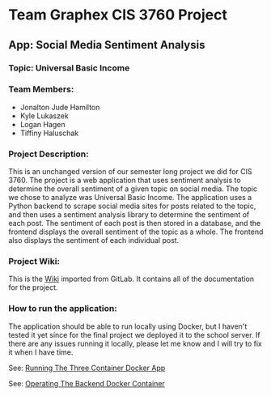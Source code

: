 # Team Graphex CIS 3760 Project

## App: Social Media Sentiment Analysis

### Topic: Universal Basic Income

### Team Members:
- Jonalton Jude Hamilton
- Kyle Lukaszek
- Logan Hagen
- Tiffiny Haluschak

### Project Description:

This is an unchanged version of our semester long project we did for CIS 3760. The project is a web application that uses sentiment analysis to determine the overall sentiment of a given topic on social media. The topic we chose to analyze was Universal Basic Income. The application uses a Python backend to scrape social media sites for posts related to the topic, and then uses a sentiment analysis library to determine the sentiment of each post. The sentiment of each post is then stored in a database, and the frontend displays the overall sentiment of the topic as a whole. The frontend also displays the sentiment of each individual post.

### Project Wiki:

This is the [Wiki](ubi.wiki/Table-of-Contents/Home.md) imported from GitLab. It contains all of the documentation for the project.

### How to run the application:

The application should be able to run locally using Docker, but I haven't tested it yet since for the final project we deployed it to the school server. If there are any issues running it locally, please let me know and I will try to fix it when I have time.

See: [Running The Three Container Docker App](ubi.wiki/Running-The-Three-Container-Docker-App.md)

See: [Operating The Backend Docker Container](ubi.wiki/Operating-The-Backend-Docker-Container.md)


